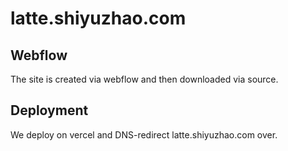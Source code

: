 # latte.shiyuzhao.com

## Webflow
The site is created via webflow and then downloaded via source.

## Deployment
We deploy on vercel and DNS-redirect latte.shiyuzhao.com over.
